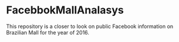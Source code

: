 # FacebbokMallAnalasys
This repository is a closer to look on public Facebook information on Brazilian Mall for the year of 2016.
